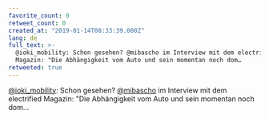 ```yaml
---
favorite_count: 0
retweet_count: 0
created_at: "2019-01-14T08:33:39.000Z"
lang: de
full_text: >-
  @ioki_mobility: Schon gesehen? @mibascho im Interview mit dem electrified
  Magazin: "Die Abhängigkeit vom Auto und sein momentan noch dom…
retweeted: true
---
```


[@ioki_mobility](https://twitter.com/ioki_mobility): Schon gesehen?
[@mibascho](https://twitter.com/mibascho) im Interview mit dem electrified
Magazin: "Die Abhängigkeit vom Auto und sein momentan noch dom…
